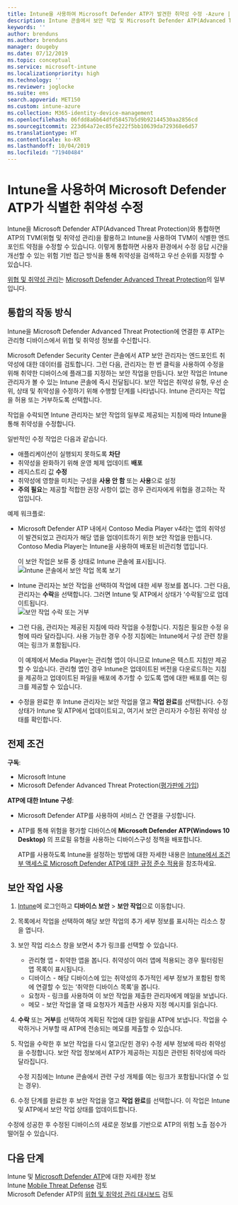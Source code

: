 ```yaml
---
title: Intune을 사용하여 Microsoft Defender ATP가 발견한 취약성 수정 -Azure | Microsoft Docs
description: Intune 콘솔에서 보안 작업 및 Microsoft Defender ATP(Advanced Threat Protection)의 일부인 위협 및 취약성 관리를 관리하는 방법을 알아봅니다.
keywords: ''
author: brenduns
ms.author: brenduns
manager: dougeby
ms.date: 07/12/2019
ms.topic: conceptual
ms.service: microsoft-intune
ms.localizationpriority: high
ms.technology: ''
ms.reviewer: joglocke
ms.suite: ems
search.appverid: MET150
ms.custom: intune-azure
ms.collection: M365-identity-device-management
ms.openlocfilehash: 06fdd8a6b64dfd58457b5d9b92144530aa2856cd
ms.sourcegitcommit: 223d64a72ec85fe222f5bb10639da729368e6d57
ms.translationtype: HT
ms.contentlocale: ko-KR
ms.lasthandoff: 10/04/2019
ms.locfileid: "71940484"
---
```

# <a name="use-intune-to-remediate-vulnerabilities-identified-by-microsoft-defender-atp"></a>Intune을 사용하여 Microsoft Defender ATP가 식별한 취약성 수정  

Intune을 Microsoft Defender ATP(Advanced Threat Protection)와 통합하면 ATP의 TVM(위협 및 취약성 관리)을 활용하고 Intune을 사용하여 TVM이 식별한 엔드포인트 약점을 수정할 수 있습니다. 이렇게 통합하면 사용자 환경에서 수정 응답 시간을 개선할 수 있는 위험 기반 접근 방식을 통해 취약성을 검색하고 우선 순위를 지정할 수 있습니다.  

[위협 및 취약성 관리](https://docs.microsoft.com/windows/security/threat-protection/windows-defender-atp/next-gen-threat-and-vuln-mgt)는 [Microsoft Defender Advanced Threat Protection](https://docs.microsoft.com/windows/security/threat-protection/windows-defender-atp/windows-defender-advanced-threat-protection)의 일부입니다.  

## <a name="how-integration-works"></a>통합의 작동 방식  

Intune을 Microsoft Defender Advanced Threat Protection에 연결한 후 ATP는 관리형 디바이스에서 위협 및 취약성 정보를 수신합니다.  

Microsoft Defender Security Center 콘솔에서 ATP 보안 관리자는 엔드포인트 취약성에 대한 데이터를 검토합니다. 그런 다음, 관리자는 한 번 클릭을 사용하여 수정을 위해 취약한 디바이스에 플래그를 지정하는 보안 작업을 만듭니다. 보안 작업은 Intune 관리자가 볼 수 있는 Intune 콘솔에 즉시 전달됩니다. 보안 작업은 취약성 유형, 우선 순위, 상태 및 취약성을 수정하기 위해 수행할 단계를 나타냅니다. Intune 관리자는 작업을 허용 또는 거부하도록 선택합니다.  

작업을 수락되면 Intune 관리자는 보안 작업의 일부로 제공되는 지침에 따라 Intune을 통해 취약성을 수정합니다.  

일반적인 수정 작업은 다음과 같습니다.  

- 애플리케이션이 실행되지 못하도록 **차단**  
- 취약성을 완화하기 위해 운영 체제 업데이트 **배포**  
- 레지스트리 값 **수정**  
- 취약성에 영향을 미치는 구성을 **사용 안 함** 또는 **사용**으로 설정  
- **주의 필요**는 제공할 적합한 권장 사항이 없는 경우 관리자에게 위협을 경고하는 작업입니다.  

예제 워크플로:

- Microsoft Defender ATP 내에서 Contoso Media Player v4라는 앱의 취약성이 발견되었고 관리자가 해당 앱을 업데이트하기 위한 보안 작업을 만듭니다. Contoso Media Player는 Intune을 사용하여 배포된 비관리형 앱입니다.  

  이 보안 작업은 보류 중 상태로 Intune 콘솔에 표시됩니다.  
  ![Intune 콘솔에서 보안 작업 목록 보기](./media/atp-manage-vulnerabilities/temp-security-tasks.png)
 
- Intune 관리자는 보안 작업을 선택하여 작업에 대한 세부 정보를 봅니다.  그런 다음, 관리자는 **수락**을 선택합니다. 그러면 Intune 및 ATP에서 상태가 ‘수락됨’으로 업데이트됩니다.   
  ![보안 작업 수락 또는 거부](./media/atp-manage-vulnerabilities/temp-accept-task.png) 
 
- 그런 다음, 관리자는 제공된 지침에 따라 작업을 수정합니다.  지침은 필요한 수정 유형에 따라 달라집니다. 사용 가능한 경우 수정 지침에는 Intune에서 구성 관련 창을 여는 링크가 포함됩니다. 

  이 예제에서 Media Player는 관리형 앱이 아니므로 Intune은 텍스트 지침만 제공할 수 있습니다. 관리형 앱인 경우 Intune은 업데이트된 버전을 다운로드하는 지침을 제공하고 업데이트된 파일을 배포에 추가할 수 있도록 앱에 대한 배포를 여는 링크를 제공할 수 있습니다. 

- 수정을 완료한 후 Intune 관리자는 보안 작업을 열고 **작업 완료**를 선택합니다.  수정 상태가 Intune 및 ATP에서 업데이트되고, 여기서 보안 관리자가 수정된 취약성 상태를 확인합니다.  

## <a name="prerequisites"></a>전제 조건  

**구독**:  

- Microsoft Intune  
- Microsoft Defender Advanced Threat Protection([평가판에 가입](https://www.microsoft.com/WindowsForBusiness/windows-atp?ocid=docs-wdatp-main-abovefoldlink))  

**ATP에 대한 Intune 구성**:  

- Microsoft Defender ATP를 사용하여 서비스 간 연결을 구성합니다.  
- ATP를 통해 위험을 평가할 디바이스에 **Microsoft Defender ATP(Windows 10 Desktop)** 의 프로필 유형을 사용하는 디바이스구성 정책을 배포합니다.

  ATP를 사용하도록 Intune을 설정하는 방법에 대한 자세한 내용은 [Intune에서 조건부 액세스로 Microsoft Defender ATP에 대한 규정 준수 적용](advanced-threat-protection.md#enable-microsoft-defender-atp-in-intune)을 참조하세요.  

## <a name="work-with-security-tasks"></a>보안 작업 사용  

1. [Intune](https://go.microsoft.com/fwlink/?linkid=2090973)에 로그인하고 **디바이스 보안** > **보안 작업**으로 이동합니다.  
2. 목록에서 작업을 선택하여 해당 보안 작업의 추가 세부 정보를 표시하는 리소스 창을 엽니다.  
3. 보안 작업 리소스 창을 보면서 추가 링크를 선택할 수 있습니다.  
   - 관리형 앱 - 취약한 앱을 봅니다. 취약성이 여러 앱에 적용되는 경우 필터링된 앱 목록이 표시됩니다.  
   - 디바이스 - 해당 디바이스에 있는 취약성의 추가적인 세부 정보가 포함된 항목에 연결할 수 있는 ‘취약한 디바이스 목록’을 봅니다.   
   - 요청자 - 링크를 사용하여 이 보안 작업을 제출한 관리자에게 메일을 보냅니다.  
   - 메모 - 보안 작업을 열 때 요청자가 제출한 사용자 지정 메시지를 읽습니다.  
4. **수락** 또는 **거부**를 선택하여 계획된 작업에 대한 알림을 ATP에 보냅니다. 작업을 수락하거나 거부할 때 ATP에 전송되는 메모를 제출할 수 있습니다.  

5. 작업을 수락한 후 보안 작업을 다시 열고(닫힌 경우) 수정 세부 정보에 따라 취약성을 수정합니다.  보안 작업 정보에서 ATP가 제공하는 지침은 관련된 취약성에 따라 달라집니다.  

   수정 지침에는 Intune 콘솔에서 관련 구성 개체를 여는 링크가 포함됩니다(열 수 있는 경우).  

6. 수정 단계를 완료한 후 보안 작업을 열고 **작업 완료**를 선택합니다.  이 작업은 Intune 및 ATP에서 보안 작업 상태를 업데이트합니다.  

수정에 성공한 후 수정된 디바이스의 새로운 정보를 기반으로 ATP의 위험 노출 점수가 떨어질 수 있습니다. 

## <a name="next-steps"></a>다음 단계
Intune 및 [Microsoft Defender ATP](advanced-threat-protection.md)에 대한 자세한 정보  
Intune [Mobile Threat Defense](mobile-threat-defense.md) 검토  
Microsoft Defender ATP의 [위협 및 취약성 관리 대시보드](https://docs.microsoft.com/windows/security/threat-protection/windows-defender-atp/tvm-dashboard-insights) 검토
